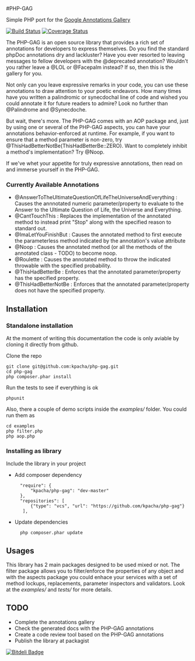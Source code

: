 #PHP-GAG

Simple PHP port for the [Google Annotations Gallery](https://code.google.com/p/gag/)

[![Build Status](https://secure.travis-ci.org/kpacha/php-gag.png?branch=master)](https://travis-ci.org/kpacha/php-gag) [![Coverage Status](https://coveralls.io/repos/kpacha/php-gag/badge.png?branch=master)](https://coveralls.io/r/kpacha/php-gag?branch=master)

The PHP-GAG is an open source library that provides a rich set of annotations for
developers to express themselves. Do you find the standard phpDoc annotations dry
and lackluster? Have you ever resorted to leaving messages to fellow developers
with the @deprecated annotation? Wouldn't you rather leave a @LOL or @Facepalm
instead? If so, then this is the gallery for you.

Not only can you leave expressive remarks in your code, you can use these
annotations to draw attention to your poetic endeavors. How many times have you
written a palindromic or synecdochal line of code and wished you could annotate
it for future readers to admire? Look no further than @Palindrome and @Synecdoche.

But wait, there's more. The PHP-GAG comes with an AOP package and, just by using
one or several of the PHP-GAG aspects, you can have your annotations behavior-enforced
at runtime. For example, if you want to ensure that a method parameter is non-zero,
try @ThisHadBetterNotBe(ThisHadBetterBe::ZERO). Want to completely inhibit a method's
implementation? Try @Noop.

If we've whet your appetite for truly expressive annotations, then read on and
immerse yourself in the PHP-GAG.

### Currently Available Annotations

* @AnswerToTheUltimateQuestionOfLifeTheUniverseAndEverything : Causes the annnotated numeric parameter/property to evaluate to the Answer to the Ultimate Question of Life, the Universe and Everything.
* @CantTouchThis : Replaces the implementation of the annotated method to instead print "Stop" along with the specified reason to standard out.
* @ImaLetYouFinishBut : Causes the annotated method to first execute the parameterless method indicated by the annotation's value attribute
* @Noop : Causes the annotated method (or all the methods of the annotated class - TODO) to become noop.
* @Roulette : Causes the annotated method to throw the indicated throwable with the specified probability.
* @ThisHadBetterBe : Enforces that the annotated parameter/property has the specified property.
* @ThisHadBetterNotBe : Enforces that the annotated parameter/property does not have the specified property.

## Installation

### Standalone installation

At the moment of writing this documentation the code is only aviable by cloning it directly from github.

Clone the repo

    git clone git@github.com:kpacha/php-gag.git
    cd php-gag
    php composer.phar install

Run the tests to see if everything is ok

    phpunit

Also, there a couple of demo scripts inside the _examples/_ folder. You could run them as

    cd examples
    php filter.php
    php aop.php

### Installing as library

Include the library in your project

- Add composer dependency

        "require": {
            "kpacha/php-gag": "dev-master"
        },
        "repositories": [
            {"type": "vcs", "url": "https://github.com/kpacha/php-gag"}
         ],

- Update dependencies

        php composer.phar update


## Usages

This library has 2 main packages designed to be used mixed or not. The filter package
allows you to filter/enforce the properties of any object and with the aspects package
you could enhace your services with a set of method lockups, replacements, parameter
inspectors and validators. Look at the _examples/_ and _tests/_ for more details.

## TODO

* Complete the annotations gallery
* Check the generated docs with the PHP-GAG annotations
* Create a code review tool based on the PHP-GAG annotations
* Publish the library at packagist


[![Bitdeli Badge](https://d2weczhvl823v0.cloudfront.net/kpacha/php-gag/trend.png)](https://bitdeli.com/free "Bitdeli Badge")

